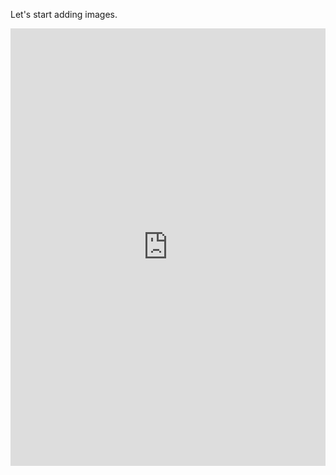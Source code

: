 Let's start adding images.

<p><iframe title="Euler Line Demo" src="https://scrimba.com/c/c3vg9cp.embed" marginwidth="0" marginheight="0" width="100%" height="700" frameborder="0" scrolling="no"></iframe></p>